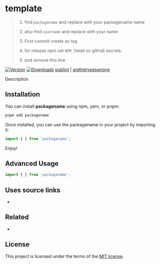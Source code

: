 # template 


> 1. find `packagename` and replace with your packagename name
> 
> 1. also find `username` and replace with your name
> 
> 1. First commit create as tag
> 
> 1. for release npm set `NPM_TOKEN` on github secrets.
> 
> 1. and remove this line

[![Version](https://img.shields.io/npm/v/packagename)](https://www.npmjs.com/packagename/packagename)
[![Downloads](https://img.shields.io/npm/dt/packagename)](https://www.npmjs.com/packagename/packagename)
[publint](https://publint.dev/packagename) | 
[arethetypeswrong](https://arethetypeswrong.github.io/?p=packagename)


Description

## Installation

You can install **packagename** using npm, yarn, or pnpm:


```bash
pnpm add packagename
```

Once installed, you can use the packagename in your project by importing it:

```ts
import { } from 'packagename';

```

Enjoy!

## Advanced Usage

```ts
import { } from 'packagename';

```


## Uses source links
- 

## Related
- 

## License
This project is licensed under the terms of the [MIT license](LICENSE).
